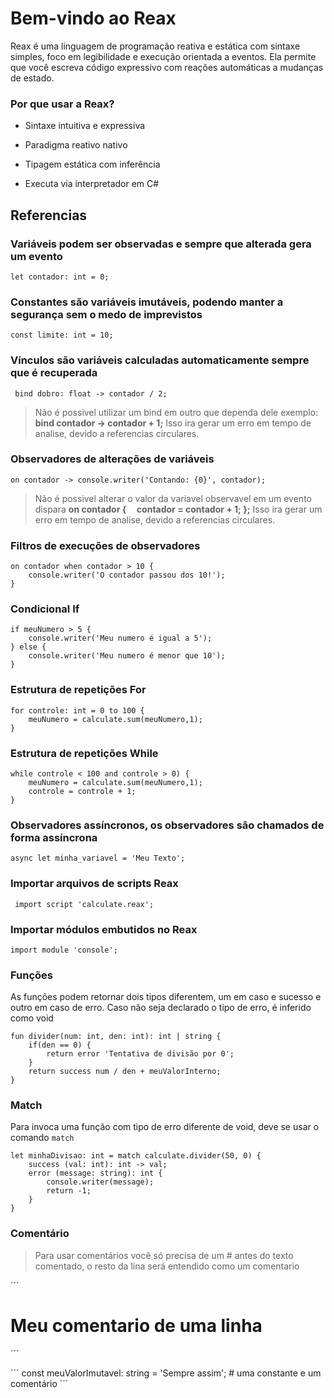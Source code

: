 
# Bem-vindo ao Reax

Reax é uma linguagem de programação reativa e estática com sintaxe simples, foco em legibilidade e execução orientada a eventos. Ela permite que você escreva código expressivo com reações automáticas a mudanças de estado.

  

### Por que usar a Reax?

  

- Sintaxe intuitiva e expressiva

- Paradigma reativo nativo

- Tipagem estática com inferência

- Executa via interpretador em C#

  

## Referencias
 

### Variáveis podem ser observadas e sempre que alterada gera um evento

```
let contador: int = 0;
```

### Constantes são variáveis imutáveis, podendo manter a segurança sem o medo de imprevistos
```
const limite: int = 10;
```

### Vínculos são variáveis calculadas automaticamente sempre que é recuperada
```
 bind dobro: float -> contador / 2;
```

>Não é possivel utilizar um bind em outro que dependa dele exemplo:
>**bind contador -> contador + 1;**
>Isso ira gerar um erro em tempo de analise, devido a referencias circulares.
  

### Observadores de alterações de variáveis
```
on contador -> console.writer('Contando: {0}', contador);
```
>Não é possivel alterar o valor da variavel observavel em um evento dispara
>**on contador {
>&nbsp;&nbsp;&nbsp;&nbsp;contador = contador + 1;
>};**
>Isso ira gerar um erro em tempo de analise, devido a referencias circulares.
  
### Filtros de execuções de observadores

```
on contador when contador > 10 {
	console.writer('O contador passou dos 10!');
}
```

### Condicional If
```
if meuNumero > 5 {
	console.writer('Meu numero é igual a 5');
} else {
	console.writer('Meu numero é menor que 10');
}
```

### Estrutura de repetições For
```
for controle: int = 0 to 100 {
	meuNumero = calculate.sum(meuNumero,1);
}
```

### Estrutura de repetições While
```
while controle < 100 and controle > 0) {
	meuNumero = calculate.sum(meuNumero,1);
	controle = controle + 1;
}
```

### Observadores assíncronos, os observadores são chamados de forma assíncrona
```
async let minha_variavel = 'Meu Texto';
```

### Importar arquivos de scripts Reax
```
 import script 'calculate.reax';
```

### Importar módulos embutidos no Reax
```
import module 'console';
```

### Funções
As funções podem retornar dois tipos diferentem, um em caso e sucesso e outro em caso de erro.
Caso não seja declarado o tipo de erro, é inferido como void

```
fun divider(num: int, den: int): int | string {
	if(den == 0) {
		return error 'Tentativa de divisão por 0';
	}
	return success num / den + meuValorInterno;
}
```

### Match
Para invoca uma função com tipo de erro diferente de void, deve se usar o comando ```match```
```
let minhaDivisao: int = match calculate.divider(50, 0) {
	success (val: int): int -> val;
	error (message: string): int {
		console.writer(message);
		return -1;
	}
}
```

### Comentário
> Para usar comentários você só precisa de um # antes do texto comentado, o resto da lina será entendido como um comentario

´´´
# Meu comentario de uma linha
´´´

´´´
const meuValorImutavel: string = 'Sempre assim'; # uma constante e um comentário
´´´
